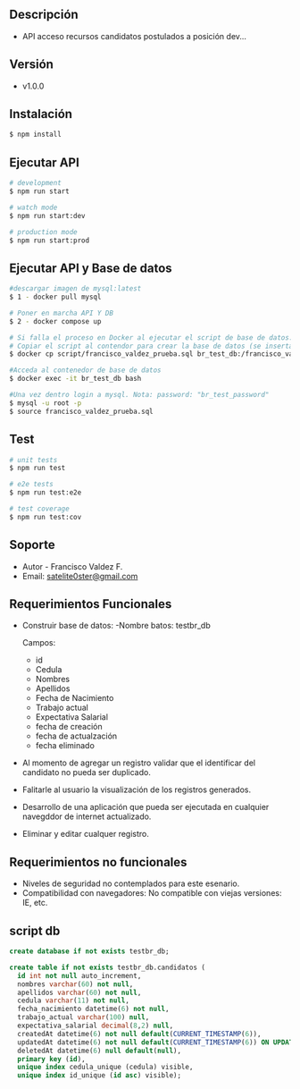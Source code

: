 ## Descripción

- API acceso recursos candidatos postulados a posición dev...

## Versión

- v1.0.0

## Instalación

```bash
$ npm install
```

## Ejecutar API

```bash
# development
$ npm run start

# watch mode
$ npm run start:dev

# production mode
$ npm run start:prod
```

## Ejecutar API y Base de datos

```bash
#descargar imagen de mysql:latest
$ 1 - docker pull mysql

# Poner en marcha API Y DB
$ 2 - docker compose up

# Si falla el proceso en Docker al ejecutar el script de base de datos.
# Copiar el script al contendor para crear la base de datos (se insertan datos de prueba)
$ docker cp script/francisco_valdez_prueba.sql br_test_db:/francisco_valdez_prueba.sql

#Acceda al contenedor de base de datos
$ docker exec -it br_test_db bash

#Una vez dentro login a mysql. Nota: password: "br_test_password"
$ mysql -u root -p
$ source francisco_valdez_prueba.sql
```

## Test

```bash
# unit tests
$ npm run test

# e2e tests
$ npm run test:e2e

# test coverage
$ npm run test:cov
```

## Soporte

- Autor - Francisco Valdez F.
- Email: satelite0ster@gmail.com

## Requerimientos Funcionales

- Construir base de datos:
  -Nombre batos: testbr_db

  Campos:
  - id 
  - Cedula 
  - Nombres
  - Apellidos
  - Fecha de Nacimiento
  - Trabajo actual
  - Expectativa Salarial
  - fecha de creación
  - fecha de actualzación
  - fecha eliminado

- Al momento de agregar un registro validar que el identificar del candidato no pueda ser duplicado.
- Falitarle al usuario la visualización de los registros generados.
- Desarrollo de una aplicación que pueda ser ejecutada en cualquier navegddor de internet actualizado.
- Eliminar y editar cualquer registro.

## Requerimientos no funcionales
- Niveles de seguridad no contemplados para este esenario.
- Compatibilidad con navegadores: No compatible con viejas versiones: IE, etc.

## script db
```sql
create database if not exists testbr_db;

create table if not exists testbr_db.candidatos (
  id int not null auto_increment,
  nombres varchar(60) not null,
  apellidos varchar(60) not null,
  cedula varchar(11) not null,
  fecha_nacimiento datetime(6) not null,
  trabajo_actual varchar(100) null,
  expectativa_salarial decimal(8,2) null,
  createdAt datetime(6) not null default(CURRENT_TIMESTAMP(6)),
  updatedAt datetime(6) not null default(CURRENT_TIMESTAMP(6)) ON UPDATE CURRENT_TIMESTAMP(6),
  deletedAt datetime(6) null default(null),
  primary key (id),
  unique index cedula_unique (cedula) visible,
  unique index id_unique (id asc) visible);

```

